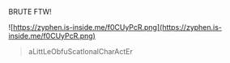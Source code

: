 BRUTE FTW!

![https://zyphen.is-inside.me/f0CUyPcR.png](https://zyphen.is-inside.me/f0CUyPcR.png)

> aLittLeObfuScatIonalCharActEr